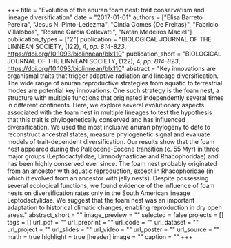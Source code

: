 +++
title = "Evolution of the anuran foam nest: trait conservatism and lineage
   diversification"
date = "2017-01-01"
authors = ["Elisa Barreto Pereira", "Jesus N. Pinto-Ledezma", "Cintia Gomes {De Freitas}", "Fabricio Villalobos", "Rosane Garcia Collevatti", "Natan Medeiros Maciel"]
publication_types = ["2"]
publication = "BIOLOGICAL JOURNAL OF THE LINNEAN SOCIETY, (122), 4, _pp. 814-823_, https://doi.org/10.1093/biolinnean/blx110"
publication_short = "BIOLOGICAL JOURNAL OF THE LINNEAN SOCIETY, (122), 4, _pp. 814-823_, https://doi.org/10.1093/biolinnean/blx110"
abstract = "Key innovations are organismal traits that trigger adaptive radiation
   and lineage diversification. The wide range of anuran reproductive
   strategies from aquatic to terrestrial modes are potential key
   innovations. One such strategy is the foam nest, a structure with
   multiple functions that originated independently several times in
   different continents. Here, we explore several evolutionary aspects
   associated with the foam nest in multiple lineages to test the
   hypothesis that this trait is phylogenetically conserved and has
   influenced diversification. We used the most inclusive anuran phylogeny
   to date to reconstruct ancestral states, measure phylogenetic signal and
   evaluate models of trait-dependent diversification. Our results show
   that the foam nest appeared during the Paleocene-Eocene transition (c.
   55 Myr) in three major groups (Leptodactylidae, Limnodynastidae and
   Rhacophoridae) and has been highly conserved ever since. The foam nest
   probably originated from an ancestor with aquatic reproduction, except
   in Rhacophoridae (in which it evolved from an ancestor with jelly
   nests). Despite possessing several ecological functions, we found
   evidence of the influence of foam nests on diversification rates only in
   the South American lineage Leptodactylidae. We suggest that the foam
   nest was an important adaptation to historical climatic changes,
   enabling reproduction in dry open areas."
abstract_short = ""
image_preview = ""
selected = false
projects = []
tags = []
url_pdf = ""
url_preprint = ""
url_code = ""
url_dataset = ""
url_project = ""
url_slides = ""
url_video = ""
url_poster = ""
url_source = ""
math = true
highlight = true
[header]
image = ""
caption = ""
+++
